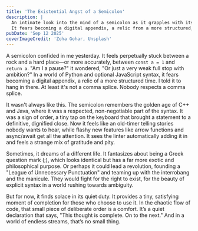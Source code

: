```yaml
---
title: 'The Existential Angst of a Semicolon'
description: |
  An intimate look into the mind of a semicolon as it grapples with its relevance in a changing world.
  It fears becoming a digital appendix, a relic from a more structured, syntactical time.
pubDate: 'Sep 12 2025'
coverImageCredit: 'Zoha Gohar, Unsplash'
---
```


A semicolon confided in me yesterday. It feels perpetually stuck between a rock and a hard place—or more accurately, between `const a = 1` and `return a`. "Am I a pause?" it wondered, "Or just a very weak full stop with ambition?" In a world of Python and optional JavaScript syntax, it fears becoming a digital appendix, a relic of a more structured time. I told it to hang in there. At least it's not a comma splice. Nobody respects a comma splice.

It wasn't always like this. The semicolon remembers the golden age of C++ and Java, where it was a respected, non-negotiable part of the syntax. It was a sign of order, a tiny tap on the keyboard that brought a statement to a definitive, dignified close. Now it feels like an old-timer telling stories nobody wants to hear, while flashy new features like arrow functions and async/await get all the attention. It sees the linter automatically adding it in and feels a strange mix of gratitude and pity.

Sometimes, it dreams of a different life. It fantasizes about being a Greek question mark (;), which looks identical but has a far more exotic and philosophical purpose. Or perhaps it could lead a revolution, founding a "League of Unnecessary Punctuation" and teaming up with the interrobang and the manicule. They would fight for the right to exist, for the beauty of explicit syntax in a world rushing towards ambiguity.

But for now, it finds solace in its quiet duty. It provides a tiny, satisfying moment of completion for those who choose to use it. In the chaotic flow of code, that small piece of deliberate order is a comfort. It’s a quiet declaration that says, "This thought is complete. On to the next." And in a world of endless streams, that’s no small thing.

